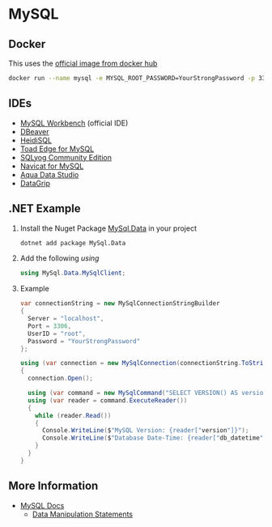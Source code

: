 # MySQL

## Docker

This uses the [official image from docker hub](https://hub.docker.com/_/mysql)

```sh
docker run --name mysql -e MYSQL_ROOT_PASSWORD=YourStrongPassword -p 3306:3306 -d --restart always mysql
```

## IDEs

- [MySQL Workbench](https://www.mysql.com/products/workbench/) (official IDE)
- [DBeaver](https://dbeaver.io/)
- [HeidiSQL](https://www.heidisql.com/download.php)
- [Toad Edge for MySQL](https://www.quest.com/products/toad-edge/)
- [SQLyog Community Edition](https://github.com/webyog/sqlyog-community/wiki/Downloads/)
- [Navicat for MySQL](https://www.navicat.com/en/products/navicat-for-mysql)
- [Aqua Data Studio](https://aquadatastudio.com/products/)
- [DataGrip](https://www.jetbrains.com/datagrip/)

## .NET Example

1. Install the Nuget Package [MySql.Data](https://www.nuget.org/packages/MySql.Data/) in your project

   ```sh
   dotnet add package MySql.Data
   ```

2. Add the following _using_

   ```cs
   using MySql.Data.MySqlClient;
   ```

3. Example

   ```cs
   var connectionString = new MySqlConnectionStringBuilder
   {
     Server = "localhost",
     Port = 3306,
     UserID = "root",
     Password = "YourStrongPassword"
   };

   using (var connection = new MySqlConnection(connectionString.ToString()))
   {
     connection.Open();
   
     using (var command = new MySqlCommand("SELECT VERSION() AS version, NOW() AS db_datetime;", connection))
     using (var reader = command.ExecuteReader())
     {
       while (reader.Read())
       {
         Console.WriteLine($"MySQL Version: {reader["version"]}");
         Console.WriteLine($"Database Date-Time: {reader["db_datetime"]}");
       }
     }
   }
   ```

## More Information

- [MySQL Docs](https://dev.mysql.com/doc/)
  - [Data Manipulation Statements](https://dev.mysql.com/doc/refman/8.4/en/sql-data-manipulation-statements.html)
